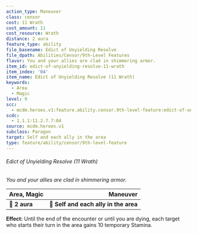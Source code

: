 ```yaml
---
action_type: Maneuver
class: censor
cost: 11 Wrath
cost_amount: 11
cost_resource: Wrath
distance: 2 aura
feature_type: ability
file_basename: Edict of Unyielding Resolve
file_dpath: Abilities/Censor/9th-Level Features
flavor: You and your allies are clad in shimmering armor.
item_id: edict-of-unyielding-resolve-11-wrath
item_index: '04'
item_name: Edict of Unyielding Resolve (11 Wrath)
keywords:
  - Area
  - Magic
level: 9
scc:
  - mcdm.heroes.v1:feature.ability.censor.9th-level-feature:edict-of-unyielding-resolve-11-wrath
scdc:
  - 1.1.1:11.2.7.7:04
source: mcdm.heroes.v1
subclass: Paragon
target: Self and each ally in the area
type: feature/ability/censor/9th-level-feature
---
```


###### Edict of Unyielding Resolve (11 Wrath)

*You and your allies are clad in shimmering armor.*

| **Area, Magic** |                          **Maneuver** |
| --------------- | ------------------------------------: |
| **📏 2 aura**   | **🎯 Self and each ally in the area** |

**Effect:** Until the end of the encounter or until you are dying, each target who starts their turn in the area gains 10 temporary Stamina.
